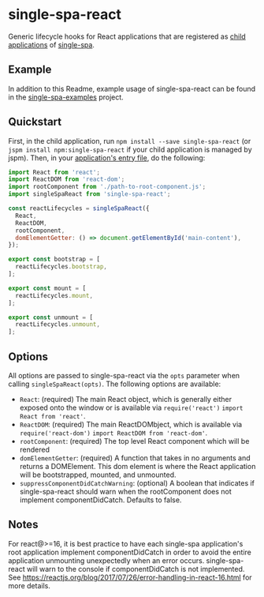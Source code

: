 # single-spa-react

Generic lifecycle hooks for React applications that are registered as [child applications](https://github.com/CanopyTax/single-spa/blob/master/docs/child-applications.md) of [single-spa](https://github.com/CanopyTax/single-spa).

## Example
In addition to this Readme, example usage of single-spa-react can be found in the [single-spa-examples](https://github.com/CanopyTax/single-spa-examples/blob/master/src/react/react.app.js) project.

## Quickstart

First, in the child application, run `npm install --save single-spa-react` (or `jspm install npm:single-spa-react` if your child application is managed by jspm). Then, in your [application's entry file](https://github.com/CanopyTax/single-spa/blob/master/docs/applications.md#registered-applications), do the following:

```js
import React from 'react';
import ReactDOM from 'react-dom';
import rootComponent from './path-to-root-component.js';
import singleSpaReact from 'single-spa-react';

const reactLifecycles = singleSpaReact({
  React,
  ReactDOM,
  rootComponent,
  domElementGetter: () => document.getElementById('main-content'),
});

export const bootstrap = [
  reactLifecycles.bootstrap,
];

export const mount = [
  reactLifecycles.mount,
];

export const unmount = [
  reactLifecycles.unmount,
];
```

## Options

All options are passed to single-spa-react via the `opts` parameter when calling `singleSpaReact(opts)`. The following options are available:

- `React`: (required) The main React object, which is generally either exposed onto the window or is available via `require('react')` `import React from 'react'`.
- `ReactDOM`: (required) The main ReactDOMbject, which is available via `require('react-dom')` `import ReactDOM from 'react-dom'`.
- `rootComponent`: (required) The top level React component which will be rendered
- `domElementGetter`: (required) A function that takes in no arguments and returns a DOMElement. This dom element is where the React application will be bootstrapped, mounted, and unmounted.
- `suppressComponentDidCatchWarning`: (optional) A boolean that indicates if single-spa-react should warn when the rootComponent does not implement componentDidCatch. Defaults to false.

## Notes

For react@>=16, it is best practice to have each single-spa application's root application implement componentDidCatch in order to avoid
the entire application unmounting unexpectedly when an error occurs. single-spa-react will warn to the console if componentDidCatch is not
implemented. See https://reactjs.org/blog/2017/07/26/error-handling-in-react-16.html for more details.
